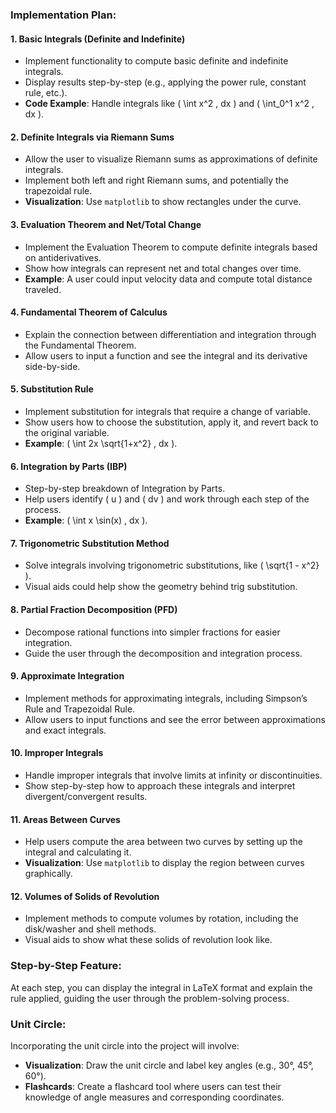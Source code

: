 ### Implementation Plan:

#### 1. **Basic Integrals** (Definite and Indefinite)
   - Implement functionality to compute basic definite and indefinite integrals.
   - Display results step-by-step (e.g., applying the power rule, constant rule, etc.).
   - **Code Example**: Handle integrals like \( \int x^2 \, dx \) and \( \int_0^1 x^2 \, dx \).

#### 2. **Definite Integrals via Riemann Sums**
   - Allow the user to visualize Riemann sums as approximations of definite integrals.
   - Implement both left and right Riemann sums, and potentially the trapezoidal rule.
   - **Visualization**: Use `matplotlib` to show rectangles under the curve.

#### 3. **Evaluation Theorem and Net/Total Change**
   - Implement the Evaluation Theorem to compute definite integrals based on antiderivatives.
   - Show how integrals can represent net and total changes over time.
   - **Example**: A user could input velocity data and compute total distance traveled.

#### 4. **Fundamental Theorem of Calculus**
   - Explain the connection between differentiation and integration through the Fundamental Theorem.
   - Allow users to input a function and see the integral and its derivative side-by-side.

#### 5. **Substitution Rule**
   - Implement substitution for integrals that require a change of variable.
   - Show users how to choose the substitution, apply it, and revert back to the original variable.
   - **Example**: \( \int 2x \sqrt{1+x^2} \, dx \).

#### 6. **Integration by Parts (IBP)**
   - Step-by-step breakdown of Integration by Parts.
   - Help users identify \( u \) and \( dv \) and work through each step of the process.
   - **Example**: \( \int x \sin(x) \, dx \).

#### 7. **Trigonometric Substitution Method**
   - Solve integrals involving trigonometric substitutions, like \( \sqrt{1 - x^2} \).
   - Visual aids could help show the geometry behind trig substitution.
   
#### 8. **Partial Fraction Decomposition (PFD)**
   - Decompose rational functions into simpler fractions for easier integration.
   - Guide the user through the decomposition and integration process.

#### 9. **Approximate Integration**
   - Implement methods for approximating integrals, including Simpson’s Rule and Trapezoidal Rule.
   - Allow users to input functions and see the error between approximations and exact integrals.

#### 10. **Improper Integrals**
   - Handle improper integrals that involve limits at infinity or discontinuities.
   - Show step-by-step how to approach these integrals and interpret divergent/convergent results.

#### 11. **Areas Between Curves**
   - Help users compute the area between two curves by setting up the integral and calculating it.
   - **Visualization**: Use `matplotlib` to display the region between curves graphically.

#### 12. **Volumes of Solids of Revolution**
   - Implement methods to compute volumes by rotation, including the disk/washer and shell methods.
   - Visual aids to show what these solids of revolution look like.

### Step-by-Step Feature:
At each step, you can display the integral in LaTeX format and explain the rule applied, guiding the user through the problem-solving process.

### Unit Circle:
Incorporating the unit circle into the project will involve:
- **Visualization**: Draw the unit circle and label key angles (e.g., 30°, 45°, 60°).
- **Flashcards**: Create a flashcard tool where users can test their knowledge of angle measures and corresponding coordinates.